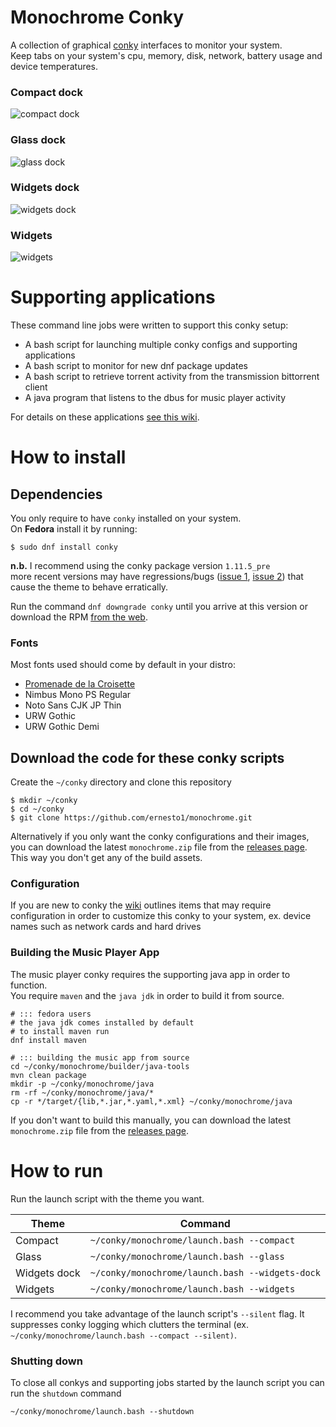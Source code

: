 # Monochrome Conky
A collection of graphical [conky](https://github.com/brndnmtthws/conky) interfaces to monitor your system.  
Keep tabs on your system's cpu, memory, disk, network, battery usage and device temperatures.

### Compact dock
![compact dock](images/screenshots/compact.gif)

### Glass dock
![glass dock](images/screenshots/glass.gif)

### Widgets dock
![widgets dock](images/screenshots/widgets-dock.gif)

### Widgets
![widgets](images/screenshots/widgets.jpg)

# Supporting applications
These command line jobs were written to support this conky setup:

- A bash script for launching multiple conky configs and supporting applications
- A bash script to monitor for new dnf package updates
- A bash script to retrieve torrent activity from the transmission bittorrent client
- A java program that listens to the dbus for music player activity

For details on these applications [see this wiki](https://github.com/ernesto1/monochrome/wiki/Scripts).

# How to install
## Dependencies
You only require to have `conky` installed on your system.  
On **Fedora** install it by running:

```
$ sudo dnf install conky
```

**n.b.** I recommend using the conky package version `1.11.5_pre`  
more recent versions may have regressions/bugs ([issue 1](https://github.com/brndnmtthws/conky/issues/960), [issue 2](https://github.com/brndnmtthws/conky/issues/979)) that cause the theme to behave erratically.

Run the command `dnf downgrade conky` until you arrive at this version or download the RPM [from the web](https://rpm.pbone.net/info_idpl_70128821_distro_fedora32_com_conky-1.11.5-3.fc32.x86_64.rpm.html).

### Fonts
Most fonts used should come by default in your distro:

- [Promenade de la Croisette](https://www.fontspace.com/promenade-de-la-croisette-font-f23769)
- Nimbus Mono PS Regular
- Noto Sans CJK JP Thin
- URW Gothic
- URW Gothic Demi

## Download the code for these conky scripts
Create the `~/conky` directory and clone this repository

```shell
$ mkdir ~/conky
$ cd ~/conky
$ git clone https://github.com/ernesto1/monochrome.git
```

Alternatively if you only want the conky configurations and their images, you can download the latest `monochrome.zip` file from the [releases page](https://github.com/ernesto1/monochrome/releases).  This way you don't get any of the build assets.

### Configuration
If you are new to conky the [wiki](https://github.com/ernesto1/monochrome/wiki) outlines items that may require configuration in order to customize this conky to your system, ex. device names such as network cards and hard drives

### Building the Music Player App
The music player conky requires the supporting java app in order to function.  
You require `maven` and the `java jdk` in order to build it from source.

```shell
# ::: fedora users
# the java jdk comes installed by default
# to install maven run
dnf install maven

# ::: building the music app from source
cd ~/conky/monochrome/builder/java-tools
mvn clean package
mkdir -p ~/conky/monochrome/java
rm -rf ~/conky/monochrome/java/*
cp -r */target/{lib,*.jar,*.yaml,*.xml} ~/conky/monochrome/java
```
If you don't want to build this manually, you can download the latest `monochrome.zip` file from the [releases page](https://github.com/ernesto1/monochrome/releases).

# How to run
Run the launch script with the theme you want.

Theme| Command
---|---
Compact|`~/conky/monochrome/launch.bash --compact`
Glass|`~/conky/monochrome/launch.bash --glass`
Widgets dock | `~/conky/monochrome/launch.bash --widgets-dock`
Widgets | `~/conky/monochrome/launch.bash --widgets`

I recommend you take advantage of the launch script's `--silent` flag.  It suppresses conky logging which clutters the terminal (ex. `~/conky/monochrome/launch.bash --compact --silent)`.

### Shutting down
To close all conkys and supporting jobs started by the launch script you can run the `shutdown` command

```shell
~/conky/monochrome/launch.bash --shutdown
```